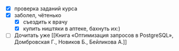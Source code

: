 - [x] проверка заданий курса
- [x] заболел, чётенько
	- [x] съездить к врачу
	- [x] купить ништяки в аптеке, бахнуть их:)
- [ ] Дочитать уже [[Книга «Оптимизация запросов в PostgreSQL», Домбровская Г., Новиков Б., Бейликова А.]]
